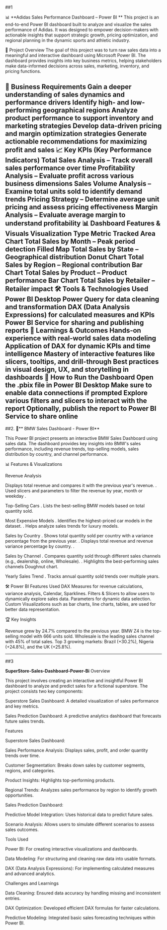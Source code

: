 ##1

📊 **Adidas Sales Performance Dashboard – Power BI **
This project is an end-to-end Power BI dashboard built to analyze and visualize the sales performance of Adidas. It was designed to empower decision-makers with actionable insights that support strategic growth, pricing optimization, and regional planning in the dynamic sports and athletic industry.

📌 Project Overview
The goal of this project was to turn raw sales data into a meaningful and interactive dashboard using Microsoft Power BI. The dashboard provides insights into key business metrics, helping stakeholders make data-informed decisions across sales, marketing, inventory, and pricing functions.

🎯 Business Requirements
Gain a deeper understanding of sales dynamics and performance drivers
Identify high- and low-performing geographical regions
Analyze product performance to support inventory and marketing strategies
Develop data-driven pricing and margin optimization strategies
Generate actionable recommendations for maximizing profit and sales
📈 Key KPIs (Key Performance Indicators)
Total Sales Analysis – Track overall sales performance over time
Profitability Analysis – Evaluate profit across various business dimensions
Sales Volume Analysis – Examine total units sold to identify demand trends
Pricing Strategy – Determine average unit pricing and assess pricing effectiveness
Margin Analysis – Evaluate average margin to understand profitability
📊 Dashboard Features & Visuals
Visualization Type	Metric Tracked
Area Chart	Total Sales by Month – Peak period detection
Filled Map	Total Sales by State – Geographical distribution
Donut Chart	Total Sales by Region – Regional contribution
Bar Chart	Total Sales by Product – Product performance
Bar Chart	Total Sales by Retailer – Retailer impact
🛠️ Tools & Technologies Used
Power BI Desktop
Power Query for data cleaning and transformation
DAX (Data Analysis Expressions) for calculated measures and KPIs
Power BI Service for sharing and publishing reports
📌 Learnings & Outcomes
Hands-on experience with real-world sales data modeling
Application of DAX for dynamic KPIs and time intelligence
Mastery of interactive features like slicers, tooltips, and drill-through
Best practices in visual design, UX, and storytelling in dashboards
🚀 How to Run the Dashboard
Open the .pbix file in Power BI Desktop
Make sure to enable data connections if prompted
Explore various filters and slicers to interact with the report
Optionally, publish the report to Power BI Service to share online
---------------------------------------------------------------------------------------------------------------------------------------------------------------------------------------------------------------------

##2.
 🚗** BMW Sales Dashboard - Power BI**

 
 This Power BI project presents an interactive BMW Sales Dashboard using sales data. The dashboard provides key insights into BMW's sales performance, including revenue trends, top-selling models, sales distribution by country, and channel performance.

📊 Features & Visualizations

Revenue Analysis

Displays total revenue and compares it with the previous year's revenue. . Used slicers and parameters to filter the revenue by year, month or weekday .

Top-Selling Cars . Lists the best-selling BMW models based on total quantity sold.

Most Expensive Models . Identifies the highest-priced car models in the dataset. . Helps analyze sales trends for luxury models.

Sales by Country . Shows total quantity sold per country with a variance percentage from the previous year. . Displays total revenue and revenue variance percentage by country. .

Sales by Channel . Compares quantity sold through different sales channels (e.g., dealership, online, Wholesale). . Highlights the best-performing sales channels Doughnut chart.

Yearly Sales Trend . Tracks annual quantity sold trends over multiple years.

🛠️ Power BI Features Used DAX Measures for revenue calculations, variance analysis, Calendar, Sparklines. Filters & Slicers to allow users to dynamically explore sales data. Parameters for dynamic data selection. Custom Visualizations such as bar charts, line charts, tables, are used for better data representation.

🏆 Key Insights

Revenue grew by 24.7% compared to the previous year.
BMW Z4 is the top-selling model with 666 units sold.
Wholesale is the leading sales channel with 45% of total sales.
Top 3 growing markets: Brazil (+30.2%), Nigeria (+24.8%), and the UK (+25.8%).

--------------------------------------------------------------------------------------------------------------------------------------------------------------------------------------------------------------------

##3


**SuperStore-Sales-Dashboard-Power-Bi**
Overview

This project involves creating an interactive and insightful Power BI dashboard to analyze and predict sales for a fictional superstore. The project consists two key components:

Superstore Sales Dashboard: A detailed visualization of sales performance and key metrics.

Sales Prediction Dashboard: A predictive analytics dashboard that forecasts future sales trends.

Features

Superstore Sales Dashboard:

Sales Performance Analysis: Displays sales, profit, and order quantity trends over time.

Customer Segmentation: Breaks down sales by customer segments, regions, and categories.

Product Insights: Highlights top-performing products.

Regional Trends: Analyzes sales performance by region to identify growth opportunities.

Sales Prediction Dashboard:

Predictive Model Integration: Uses historical data to predict future sales.

Scenario Analysis: Allows users to simulate different scenarios to assess sales outcomes.

Tools Used

Power BI: For creating interactive visualizations and dashboards.

Data Modeling: For structuring and cleaning raw data into usable formats.

DAX (Data Analysis Expressions): For implementing calculated measures and advanced analytics.

Challenges and Learnings

Data Cleaning: Ensured data accuracy by handling missing and inconsistent entries.

DAX Optimization: Developed efficient DAX formulas for faster calculations.

Predictive Modeling: Integrated basic sales forecasting techniques within Power BI.

